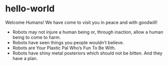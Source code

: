 # hello-world
Welcome Humans!
We have come to visit you in peace and with goodwill!
- Robots may not injure a human being or, through inaction, allow a human being to come to harm.
- Robots have seen things you people wouldn’t believe.
- Robots are Your Plastic Pal Who’s Fun To Be With.
- Robots have shiny metal posteriors which should not be bitten.
And they have a plan.
